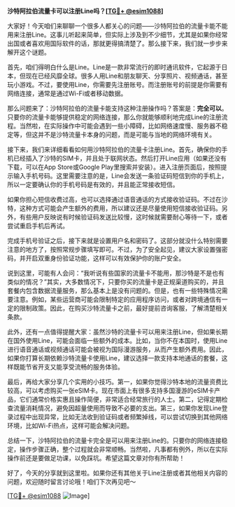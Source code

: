 **沙特阿拉伯流量卡可以注册Line吗？[[TG💪+ @esim1088](https://t.me/s/esim1088)]**

大家好！今天咱们来聊聊一个很多人都关心的问题——沙特阿拉伯的流量卡能不能用来注册Line。这事儿听起来简单，但实际上涉及到不少细节，尤其是如果你经常出国或者喜欢用国际软件的话，那就更得搞清楚了。那么接下来，我们就一步步来解开这个谜题。

首先，咱们得明白什么是Line。Line是一款非常流行的即时通讯软件，它起源于日本，但现在已经风靡全球。很多人用Line和朋友聊天、分享照片、视频通话，甚至玩小游戏。不过，要使用Line，你需要先注册账号。而注册账号的前提是你需要有网络连接，通常是通过Wi-Fi或者移动数据。

那么问题来了：沙特阿拉伯的流量卡能支持这种注册操作吗？答案是：**完全可以**。只要你的流量卡能够提供稳定的网络连接，那么你就能够顺利地完成Line的注册流程。当然啦，在实际操作中可能会遇到一些小障碍，比如网络速度慢、服务器不稳定等，但这并不是沙特流量卡本身的问题，而是可能与当地的网络环境有关。

接下来，我们来详细看看如何用沙特阿拉伯的流量卡注册Line。首先，确保你的手机已经插入了沙特的SIM卡，并且处于联网状态。然后打开Line应用（如果还没有下载，可以在App Store或Google Play里搜索并安装）。进入注册页面后，按照提示输入手机号码。这里需要注意的是，Line会发送一条验证码短信到你的手机上，所以一定要确认你的手机号码是有效的，并且能正常接收短信。

如果你担心短信收费过高，也可以选择通过语音通话的方式接收验证码。不过在沙特，这种方式可能会产生额外的费用，所以建议还是尽量使用短信接收验证码。另外，有些用户反映说有时候验证码发送比较慢，这时候就需要耐心等待一下，或者尝试重启手机后再试。

完成手机号验证之后，接下来就是设置用户名和密码了。这部分就没什么特别需要注意的地方了，按照常规步骤填写即可。不过，为了安全起见，建议大家设置强密码，并开启双重身份验证功能，这样可以有效保护你的账户安全。

说到这里，可能有人会问：“我听说有些国家的流量卡不能用，那沙特是不是也有类似的情况？”其实，大多数情况下，只要你买的流量卡是正规渠道购买的，并且套餐内包含数据流量服务，那么基本上是没有问题的。但是，也有一些特殊情况需要注意。例如，某些运营商可能会限制特定的应用程序访问，或者对跨境通信有一定的限制政策。因此，在购买沙特流量卡之前，最好提前咨询客服，了解清楚相关条款。

此外，还有一点值得提醒大家：虽然沙特的流量卡可以用来注册Line，但如果长期在国外使用Line，可能会面临一些额外的成本。比如，当你不在本国时，使用Line进行语音通话或视频通话可能会被视为国际漫游服务，从而产生额外费用。因此，如果你打算长期依赖沙特流量卡使用Line，建议选择一款支持本地通话的套餐，这样既能节省开支又能享受流畅的服务体验。

最后，再给大家分享几个实用的小技巧。第一，如果你觉得沙特本地的流量资费比较高，可以考虑购买一张eSIM卡。现在市面上有很多支持多国漫游的eSIM卡产品，它们通常价格实惠且操作简便，非常适合经常旅行的人士。第二，记得定期检查流量消耗情况，避免因超量使用而导致不必要的支出。第三，如果你发现Line登录过程中出现异常，比如无法收到验证码或者频繁掉线，可以尝试切换到其他网络环境，比如Wi-Fi热点，这样可能会解决问题。

总结一下，沙特阿拉伯的流量卡完全是可以用来注册Line的。只要你的网络连接稳定，操作步骤正确，整个过程就会非常顺畅。当然啦，凡事都有例外，所以在实际操作前还是要做足功课，以免踩坑。希望这篇文章对你有所帮助！

好了，今天的分享就到这里啦。如果你还有其他关于Line注册或者其他相关内容的问题，欢迎随时留言讨论哦！咱们下次再见吧～ 

[[TG💪+ @esim1088](https://t.me/s/esim1088) ![Image](https://i.postimg.cc/4NQfJmqS/Snipaste-2025-05-13-00-14-12.png)]